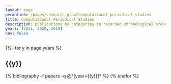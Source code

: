 ```yaml
---
layout: page
permalink: /pages/research_plan/computational_periodical_studies
title: Computational Periodical Studies
description: publications by categories in reversed chronological order. generated by jekyll-scholar.
years: [2021, 2020, 2019]
nav: false
---
```

<!-- _pages/publications.md -->
<div class="publications">

{%- for y in page.years %}
  <h2 class="year">{{y}}</h2>
  {% bibliography -f papers -q @*[year={{y}}]* %}
{% endfor %}

</div>
